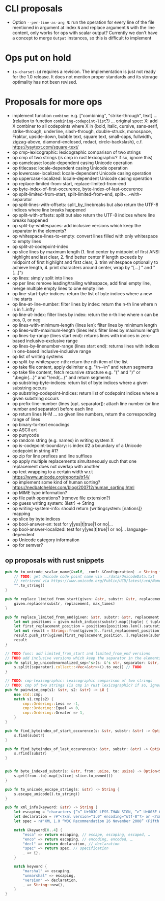 # CLI proposals

* Option `--per-line-as-arg N`: run the operation for every line of the file mentioned in argument at index `N` and replace argument `N` with the line content, only works for ops with scalar output? Currently we don't have a concept to merge `Output` instances, so this is difficult to implement

# Ops put on hold

* `is-charset-id` requires a revision. The implementation is just not ready for the 1.0 release. It does not mention proper standards and its storage optimality has not been revised.

# Proposals for more ops

* implement function `combine`: e.g. ["combining", "strike-through", text] … (relation to function `combining-codepoint-list`?) … original spec: X: add X combiner to all codepoints where X in {bold, italic, cursive, sans-serif, strike-through, underline, slash-through, double-struck, monospace, Fraktur, upside-down, bubble text, square text, small-caps, fullwidth, zigzag-above, diamond-enclosed, redact, circle-backslash}, c.f. https://yaytext.com/square-text/
* op cmp-lexicographic: lexicographic comparison of two strings
* op cmp of two strings (is cmp in rust lexicographic? if so, ignore this)
* op camelcase: locale-dependent casing Unicode operation
* op titlecase: locale-dependent casing Unicode operation
* op lowercase-localized: locale-dependent Unicode casing operation
* op uppercase-localized: locale-dependent Unicode casing operation
* op replace-limited-from-start, replace-limited-from-end
* op byte-index-of-first-occurence, byte-index-of-last-occurence
* op split-limited-from-start, split-limited-from-end, split-…-with-separator
* op split-lines-with-offsets: split_by_linebreaks but also return the UTF-8 indices where line breaks happened
* op split-with-offsets: split but also return the UTF-8 indices where line breaks happened
* op split-by-whitespaces: add inclusive versions which keep the separator in the elements?
* op whitespace-lines-to-empty: convert lines filled with only whitespace to empty lines
* op split-at-codepoint-index
* op slice lines by maximum length (1. find center by midpoint of first ANSI highlight and last clear, 2. find better center if length exceeds by midpoint of first highlight and first clear, 3. trim whitespace optionally to achieve length, 4. print characters around center, wrap by "[…] " and " […]")
* op lines: simply split into lines
* op per line: remove leading/trailing whitespace, add final empty line, merge multiple empty lines to one empty line
* op line-start-byte-indices: return the list of byte indices where a new line starts
* op line-at-line-number: filter lines by index: return the n-th line where n is in 1..infty
* op line-at-index: filter lines by index: return the n-th line where n can be pos, 0, or neg
* op lines-with-minimum-length (lines len): filter lines by minimum length
* op lines-with-maximum-length (lines len): filter lines by maximum length
* op lines-by-range (lines start end): returns lines with indices in zero-based inclusive-exclusive range
* op lines-by-linenumber-range (lines start end): returns lines with indices in one-based inclusive-inclusive range
* op list of writing systems
* op split-by-whitespace-nth: return the nth item of the list
* op take file content, apply delimiter e.g. "\n--\n" and return segments
* op take file content, fetch recursive structure e.g. "(" and ")" or "\begin{…}" and "\end{…}" and return segments
* op substring-byte-indices: return list of byte indices where a given substring occurs
* op substring-codepoint-indices: return list of codepoint indices where a given substring occurs
* op prefix-line-number (lines [opt. separator]): attach line number (or line number and separator) before each line
* op return lines N–M … so given line numbers, return the corresponding range of lines
* op binary-to-text encodings
* op ASCII art
* op punycode
* op random string (e.g. names) in writing system X
* op is-codepoint-boundary: is index #2 a boundary of a Unicode codepoint in string #1?
* op zip for line prefixes and line suffixes
* op apply multiple replacements simultaneously such that one replacement does not overlap with another
* op text wrapping to a certain width w.r.t https://www.unicode.org/reports/tr14/
* op implement some kind of human sorting? https://nedbatchelder.com/blog/200712/human_sorting.html
* op MIME type information?
* op file path operations? (remove file extension?)
* op guess writing system: (&str) -> String
* op writing-system-info: should return {writingsystem: [nations]} mapping
* op slice by byte indices
* op bool-answer-en: test for y|yes|t|true|1 or no|…
* op bool-answer-localized: test for y|yes|t|true|1 or no|… language-dependent
* op Unicode category information
* op for semver?

## op proposals with rust snippets

```rust
pub fn to_unicode_scalar_name(&self, _conf: &Configuration) -> String {
    // TODO: get Unicode code point name via ../data/UnicodeData.txt
    // retrieved via https://www.unicode.org/Public/UCD/latest/ucd/NamesList.txt on 2022-06-05
    "".to_string()
}

pub fn replace_limited_from_start(given: &str, substr: &str, replacement: &str, max_times: usize) -> String {
    given.replacen(substr, replacement, max_times)
}

pub fn replace_limited_from_end(given: &str, substr: &str, replacement: &str, max_times: usize) -> String {
    let mut positions = given.match_indices(substr).map(|tuple| { tuple.0 }).collect::<Vec<usize>>();
    let first_replacement_position = positions[positions.len().saturating_sub(max_times)];
    let mut result = String::from(&given[0..first_replacement_position]);
    result.push_str(&given[first_replacement_position..].replacen(substr, replacement, max_times));
    result
}

// TODO func: add limited_from_start and limited_from_end versions
// TODO add inclusive versions which keep the separator in the elements?
pub fn split_by_unicodenormalized_sep<'s>(s: &'s str, separator: &str, unicode_normalization: usize) -> Vec<&'s str> {
    s.split(separator).collect::<Vec<&str>>().to_vec() // TODO
}

// TODO: cmp-lexicographic: lexicographic comparison of two strings
// TODO: cmp of two strings (is cmp in rust lexicographic? if so, ignore this)
pub fn pairwise_cmp(s1: &str, s2: &str) -> i8 {
    use std::cmp;
    match s1.cmp(s2) {
        cmp::Ordering::Less => -1,
        cmp::Ordering::Equal => 0,
        cmp::Ordering::Greater => 1,
    }
}

pub fn find_byteindex_of_start_occurence(s: &str, substr: &str) -> Option<usize> {
    s.find(substr)
}

pub fn find_byteindex_of_last_occurence(s: &str, substr: &str) -> Option<usize> {
    s.rfind(substr)
}


pub fn byte_indexed_substr(s: &str, from: usize, to: usize) -> Option<String> {
    s.get(from..to).map(|slice| slice.to_owned())
}

pub fn to_unicode_escape_string(s: &str) -> String {
    s.escape_unicode().to_string()
}

pub fn xml_info(keyword: &str) -> String {
    let escaping = "characters {“<” U+003C LESS-THAN SIGN, “>” U+003E GREATER-THAN SIGN, “&” U+0026 AMPERSAND, “\"” U+0022 QUOTATION MARK, “'” U+0027 APOSTROPHE} must be escaped as {“&lt;”, “&gt;”, “&amp;”, “&quot;”, “&apos;”}".to_string();
    let declaration = r#"<?xml version="1.0" encoding="utf-8"?> or <?xml version="1.1" encoding="utf-8"?>"#.to_string();
    let spec = r#"XML 1.0 “W3C Recommendation 26 November 2008” (Fifth Edition) https://www.w3.org/TR/2008/REC-xml-20081126/ or XML 1.1 “W3C Recommendation 16 August 2006” (Second Edition) https://www.w3.org/TR/xml11/"#.to_string();

    match &keyword[0..4] {
        "esca" => return escaping, // escape, escaping, escaped, …
        "enco" => return escaping, // encoding, encoded, …
        "decl" => return declaration, // declaration
        "spec" => return spec, // specification
        _ => {},
    }

    match keyword {
        "marshal" => escaping,
        "unmarshal" => escaping,
        "version" => declaration,
        _ => String::new(),
    }
}
```
